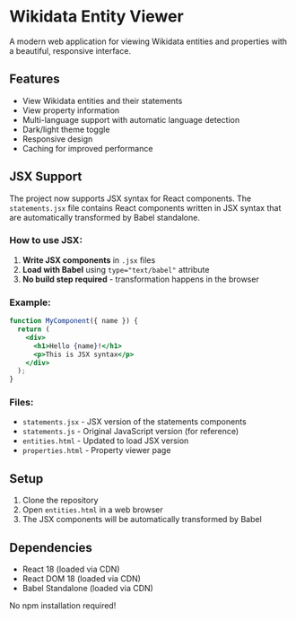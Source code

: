 # Wikidata Entity Viewer

A modern web application for viewing Wikidata entities and properties with a beautiful, responsive interface.

## Features

- View Wikidata entities and their statements
- View property information
- Multi-language support with automatic language detection
- Dark/light theme toggle
- Responsive design
- Caching for improved performance

## JSX Support

The project now supports JSX syntax for React components. The `statements.jsx` file contains React components written in JSX syntax that are automatically transformed by Babel standalone.

### How to use JSX:

1. **Write JSX components** in `.jsx` files
2. **Load with Babel** using `type="text/babel"` attribute
3. **No build step required** - transformation happens in the browser

### Example:

```jsx
function MyComponent({ name }) {
  return (
    <div>
      <h1>Hello {name}!</h1>
      <p>This is JSX syntax</p>
    </div>
  );
}
```

### Files:

- `statements.jsx` - JSX version of the statements components
- `statements.js` - Original JavaScript version (for reference)
- `entities.html` - Updated to load JSX version
- `properties.html` - Property viewer page

## Setup

1. Clone the repository
2. Open `entities.html` in a web browser
3. The JSX components will be automatically transformed by Babel

## Dependencies

- React 18 (loaded via CDN)
- React DOM 18 (loaded via CDN)
- Babel Standalone (loaded via CDN)

No npm installation required!
